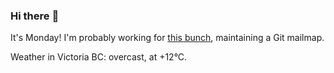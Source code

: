 ### Hi there :wave:

It's Monday! I'm probably working for [this bunch](https://github.com/kohofinancial), maintaining a Git mailmap.

Weather in Victoria BC: overcast, at +12°C.
